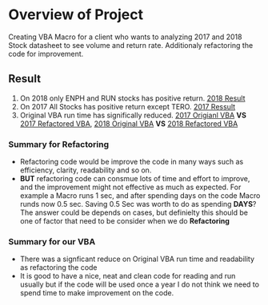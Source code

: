 # Overview of Project
Creating VBA Macro for a client who wants to analyzing 2017 and 2018 Stock datasheet to see volume and return rate. Additionaly refactoring the code for improvement.

## Result
1. On 2018 only ENPH and RUN stocks has positive return. [2018 Result](https://github.com/jamesmoonusa/Challenge_2/blob/main/VBA_Challenge_2018.PNG)
2. On 2017 All Stocks has positive return except TERO. [2017 Ressult](https://github.com/jamesmoonusa/Challenge_2/blob/main/VBA_Challenge_2017.PNG)
3. Original VBA run time has significally reduced. [2017 Origianl VBA](https://github.com/jamesmoonusa/Challenge_2/blob/main/VBA_2017_Original.PNG) **VS** [2017 Refactored VBA](https://github.com/jamesmoonusa/Challenge_2/blob/main/VBA_Challenge_2017.PNG), [2018 Original VBA](https://github.com/jamesmoonusa/Challenge_2/blob/main/VBA_2018_Original.PNG) **VS** [2018 Refactored VBA](https://github.com/jamesmoonusa/Challenge_2/blob/main/VBA_Challenge_2018.PNG)
### Summary for Refactoring
- Refactoring code would be improve the code in many ways such as efficiency, clarity, readability and so on. 
- **BUT** refactoring code can consmue lots of time and effort to improve, and the improvement might not effective as much as expected. For example a Macro runs 1 sec, and after spending days on the code Macro runds now 0.5 sec. Saving 0.5 Sec was worth to do as spending **DAYS**? The answer could be depends on cases, but definielty this should be one of factor that need to be consider when we do **Refactoring**

### Summary for our VBA
- There was a signficant reduce on Original VBA run time and readability as refactoring the code 
- It is good to have a nice, neat and clean code for reading and run usually but if the code will be used once a year I do not think we need to spend time to make improvement on the code. 
  

